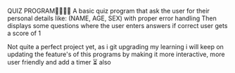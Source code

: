 QUIZ PROGRAM👨‍🏫👩‍🏫
A basic quiz program that ask the user for their personal details like:
(NAME, AGE, SEX) with proper error handling
Then displays some questions where the user enters answers if correct 
user gets a score of 1

Not quite a perfect project yet, as i git upgrading my learning i will keep on updating the feature's of this programs
by making it more interactive, more user friendly and add a timer ⏳ also


